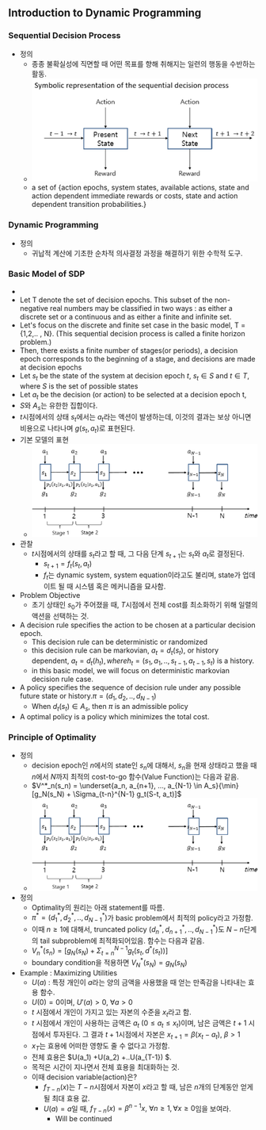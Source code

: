 ## Introduction to Dynamic Programming

### Sequential Decision Process

- 정의
  - 종종 불확실성에 직면할 때 어떤 목표를 향해 취해지는 일련의 행동을 수반하는 활동.
  - ![image-20230915141024849](.\img\image-20230915141024849.png)
  - a set of {action epochs, system states, available actions, state and action dependent immediate rewards or costs, state and action dependent transition probabilities.}

### Dynamic Programming

- 정의
  - 귀납적 계산에 기초한 순차적 의사결정 과정을 해결하기 위한 수학적 도구.

### Basic Model of SDP

- 
- Let T denote the set of decision epochs. This subset of the non-negative real numbers may be classified in two ways : as either a discrete set or a continuous and as either a finite and infinite set.
- Let's focus on the discrete and finite set case in the basic model, T = {1,2,.. , N}. (This sequential decision process is called a finite horizon problem.)
- Then, there exists a finite number of stages(or periods), a decision epoch corresponds to the beginning of a stage, and decisions are made at decision epochs
- Let $s_t$ be the state of the system at decision epoch $t$, $s_t \in S$ and $t \in T$, where $S$ is the set of possible states
- Let $a_t$ be the decision (or action) to be selected at a decision epoch t, 
- $S$와 $A_s$는 유한한 집합이다.
- $t$시점에서의 상태 $s_t$에서는 $a_t$라는 액션이 발생하는데, 이것의 결과는 보상 아니면 비용으로 나타나며 $g(s_t, a_t)$로 표현된다.
- 기본 모델의 표현
  - <img src=".\img\image-20230915114807167.png" alt="image-20230915114807167" style="zoom: 80%;" />
- 관찰
  - $t$시점에서의 상태를 $s_t$라고 할 때, 그 다음 단계 $s_{t+1}$는 $s_t$와 $a_t$로 결정된다.
    - $s_{t+1} = f_t(s_t, a_t)$
    - $f_t$는 dynamic system, system equation이라고도 불리며, state가 업데이트 될 때 시스템 혹은 메커니즘을 묘사함.
- Problem Objective
  - 초기 상태인 $s_0$가 주어졌을 때, $T$시점에서 전체 cost를 최소화하기 위해 일렬의 액션을 선택하는 것.
- A decision rule specifies the action to be chosen at a particular decision epoch.
  - This decision rule can be deterministic or randomized
  - this decision rule can be markovian, $a_t = d_t(s_t)$, or history dependent, $a_t = d_t (h_t), where h_t = (s_1, a_1, .., s_{t-1}, a_{t-1}, s_t)$ is a history.
  - in this basic model, we will focus on deterministic markovian decision rule case.
- A policy specifies the sequence of decision rule under any possible future state or history.$\pi = (d_1,d_2, .. ,d_{N-1})$
  - When $d_t(s_t) \in A_s$, then $\pi$ is an admissible policy
- A optimal policy is a policy which minimizes the total cost.

### Principle of Optimality

- 정의
  - decision epoch인 $n$에서의 state인 $s_n$에 대해서, $s_n$을 현재 상태라고 했을 때 $n$에서 $N$까지 최적의 cost-to-go 함수(Value Function)는 다음과 같음.
  - $V^*_n(s_n) = \underset{a_n, a_{n+1}, ..., a_{N-1} \in A_s}{\min} [g_N(s_N) + \Sigma_{t-n}^{N-1} g_t(S-t, a_t)]$
  - <img src=".\img\image-20230915114807167.png" alt="image-20230915114807167" style="zoom: 80%;" />
- 정의
  - Optimality의 원리는 아래 statement를 따름.
  - $\pi^* = (d^*_1, d^*_2,.., d^*_{N-1})$가 basic problem에서 최적의 policy라고 가정함.
  - 이때 $n \geq 1$에 대해서, truncated policy $(d^*_n, d^*_{n+1},.., d^*_{N-1})$도 $N-n$단계의 tail subproblem에 최적화되어있음. 함수는 다음과 같음.
  - $V^*_n(s_n) = [g_N(s_N) + \Sigma^{N-1}_{t=n} g_t(s_t, d^*(s_t))]$
  - boundary condition을 적용하면 $V^*_N(s_N) = g_N(s_N)$ 
- Example : Maximizing Utilities
  - $U(a)$ : 특정 개인이 $a$라는 양의 금액을 사용했을 때 얻는 만족감을 나타내는 효용 함수.
  - $U(0) = 0$이며, $U'(a) > 0, \ \forall a >0$
  - $t$ 시점에서 개인이 가지고 있는 자본의 수준을 $x_t$라고 함.
  - $t$ 시점에서 개인이 사용하는 금액은 $a_t \ (0 \leq a_t \leq x_t)$이며,  남은 금액은 $t+1$ 시점에서 투자된다. 그 결과 $t+1$시점에서 자본은 $x_{t+1} = \beta(x_t - a_t), \ \beta >1$
  - $x_T$는 효용에 어떠한 영향도 줄 수 없다고 가정함.
  - 전체 효용은 $U(a_1) +U(a_2) +..U(a_{T-1}) $.
  - 목적은 시간이 지나면서 전체 효용을 최대화하는 것.
  - 이때 decision variable(action)은?
    - $f_{T-n}(x)$는 $T-n$시점에서 자본이 $x$라고 할 때, 남은 $n$개의 단계동안 얻게 될 최대 효용 값.
    - $U(a)=a$일 때, $f_{T-n}(x)=\beta^{n-1}x, \ \forall n \geq 1, \forall x \geq 0$임을 보여라.
      - Will be continued





